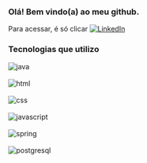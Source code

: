### Olá! Bem vindo(a) ao meu github.

Para acessar, é só clicar  [![LinkedIn](https://img.shields.io/badge/LinkedIn-0077B5?style=for-the-badge&logo=linkedin&logoColor=white)](https://www.linkedin.com/in/wellpereiradevs/)

### Tecnologias que utilizo
<div style="display: inline_block">
   <img align="center" alt="java" src="https://img.shields.io/badge/Java-ED8B00?style=for-the-badge&logo=openjdk&logoColor=white"><br><br>
   <img align="center" alt="html" src="https://img.shields.io/badge/HTML5-E34F26?style=for-the-badge&logo=html5&logoColor=white"><br><br>
   <img align="center" alt="css" src="https://img.shields.io/badge/CSS3-1572B6?style=for-the-badge&logo=css3&logoColor=white"><br><br>
   <img align="center" alt="javascript" src="https://img.shields.io/badge/JavaScript-F7DF1E?style=for-the-badge&logo=javascript&logoColor=black"><br><br>
   <img align="center" alt="spring" src="https://img.shields.io/badge/Spring-6DB33F?style=for-the-badge&logo=spring&logoColor=white+"><br><br>
   <img align="center" alt="postgresql" src="https://img.shields.io/badge/PostgreSQL-316192?style=for-the-badge&logo=postgresql&logoColor=white">
</div><br>
